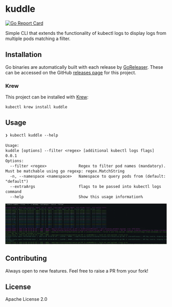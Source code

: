 # kuddle

[![Go Report Card](https://goreportcard.com/badge/github.com/ashiqursuperfly/kuddle?v=1)](https://goreportcard.com/report/github.com/ashiqursuperfly/kuddle)

Simple CLI that extends the functionality of kubectl logs to display logs from multiple pods matching a filter.

## Installation
Go binaries are automatically built with each release by [GoReleaser](https://github.com/goreleaser/goreleaser). These can be accessed on the GitHub [releases page](https://github.com/ashiqursuperfly/kuddle/releases) for this project.

### Krew
This project can be installed with [Krew](https://github.com/GoogleContainerTools/krew):
```
kubectl krew install kuddle
```

## Usage
```
❯ kubectl kuddle --help

Usage:
kuddle [options] --filter <regex> [additional kubectl logs flags]
0.0.1
Options:
  --filter <regex>              Regex to filter pod names (mandatory). Must be matchable using go regexp: regex.MatchString
  -n, --namespace <namespace>   Namespace to query pods from (default: "default")
  --extraArgs                   flags to be passed into kubectl logs command
  --help                        Show this usage information%
```

![kubectl-kuddle-example](images/image.png)

## Contributing
Always open to new features. Feel free to raise a PR from your fork!

## License
Apache License 2.0